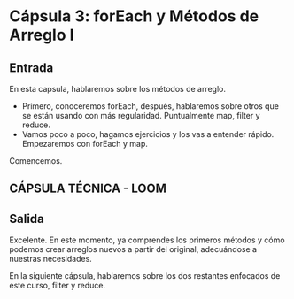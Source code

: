 # Cápsula 3: forEach y Métodos de Arreglo I

## Entrada

En esta capsula, hablaremos sobre los métodos de arreglo.

- Primero, conoceremos forEach, después, hablaremos sobre otros que se están usando con más regularidad. Puntualmente map, filter y reduce.
- Vamos poco a poco, hagamos ejercicios y los vas a entender rápido. Empezaremos con forEach y map.

Comencemos.

## CÁPSULA TÉCNICA - LOOM



## Salida

Excelente. En este momento, ya comprendes los primeros métodos y cómo podemos crear arreglos nuevos a partir del original, adecuándose a nuestras necesidades.

En la siguiente cápsula, hablaremos sobre los dos restantes enfocados de este curso, filter y reduce.


